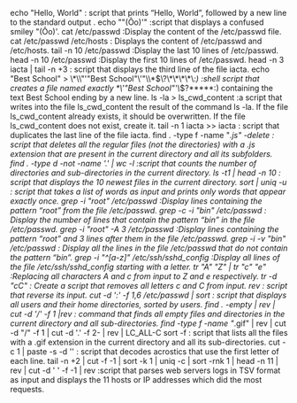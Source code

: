 echo "Hello, World" : script that prints “Hello, World”, followed by a new line to the standard output .
echo "\"(Ôo)'" :script that displays a confused smiley "(Ôo)'.
cat /etc/passwd :Display the content of the /etc/passwd file.
cat /etc/passwd /etc/hosts : Displays the content of /etc/passwd and /etc/hosts.
tail -n 10 /etc/passwd :Display the last 10 lines of /etc/passwd.
head -n 10 /etc/passwd :Display the first 10 lines of /etc/passwd.
head -n 3 iacta | tail -n +3 : script that displays the third line of the file iacta.
echo "Best School" > \\\*\\\\"'\"Best School\"\\'"\\\\\*\$\\\?\\\*\\\*\\\*\\\*\\*\:\) :shell script that creates a file named exactly \*\\'"Best School"\'\\*$\?\*\*\*\*\*:) containing the text Best School ending by a new line.
ls -la > ls_cwd_content :a script that writes into the file ls_cwd_content the result of the command ls -la. If the file ls_cwd_content already exists, it should be overwritten. If the file ls_cwd_content does not exist, create it.
tail -n 1 iacta >> iacta : script that duplicates the last line of the file iacta.
find . -type f -name "*.js" -delete : script that deletes all the regular files (not the directories) with a .js extension that are present in the current directory and all its subfolders.
find . -type d -not -name '.' | wc -l :script that counts the number of directories and sub-directories in the current directory.
ls -t1 | head -n 10 : script that displays the 10 newest files in the current directory.
sort | uniq -u : script that takes a list of words as input and prints only words that appear exactly once.
grep -i "root"  /etc/passwd :Display lines containing the pattern “root” from the file /etc/passwd.
grep -c -i "bin" /etc/passwd : Display the number of lines that contain the pattern “bin” in the file /etc/passwd.
grep -i "root" -A 3 /etc/passwd :Display lines containing the pattern “root” and 3 lines after them in the file /etc/passwd.
grep -i -v "bin" /etc/passwd : Display all the lines in the file /etc/passwd that do not contain the pattern “bin”.
grep -i "^[a-z]" /etc/ssh/sshd_config :Display all lines of the file /etc/ssh/sshd_config starting with a letter.
tr "A" "Z" | tr "c" "e" :Replacing all characters A and c from input to Z and e respectively.
tr -d "cC" : Create a script that removes all letters c and C from input.
rev : script that reverse its input.
cut -d ':' -f 1,6 /etc/passwd | sort : script that displays all users and their home directories, sorted by users.
find . -empty | rev | cut -d '/' -f 1 |rev :  command that finds all empty files and directories in the current directory and all sub-directories.
find -type f -name "*.gif" | rev | cut -d "/" -f 1 | cut  -d '.' -f 2-
 | rev | LC_ALL-C sort -f : script that lists all the files with a .gif extension in the current directory and all its sub-directories.
cut -c 1 | paste -s -d '' :  script that decodes acrostics that use the first letter of each line.
tail -n +2 | cut -f -1 | sort -k 1 | uniq -c | sort -rnk 1 | head -n 11 | rev | cut -d ' ' -f -1 | rev :script that parses web servers logs in TSV format as input and displays the 11 hosts or IP addresses which did the most requests.

